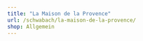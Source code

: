 ```yaml
---
title: "La Maison de la Provence"
url: /schwabach/la-maison-de-la-provence/
shop: Allgemein
---
```

